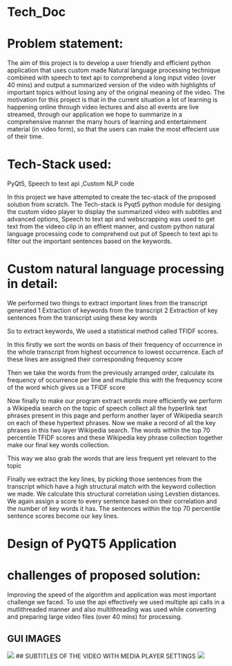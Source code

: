 # Tech_Doc
# Problem statement:

The aim of this project is to develop a user friendly and efficient python application that uses custom made Natural language processing technique combined with speech to text api to comprehend a long input video (over 40 mins) and output a summarized version of the video with highlights of important topics without losing any of the original meaning of the video. The motivation for this project is that in the current situation a lot of learning is happening online through video lectures and also all events are live streamed, through our application we hope to summarize in a comprehensive manner the many hours of learning and entertainment material (in video form), so that the users can make the most effecient use of their time.

# Tech-Stack used:

PyQt5, Speech to text api ,Custom NLP code

In this project we have attempted to create the tec-stack of the proposed solution from scratch. The Tech-stack is Pyqt5 python module for desiging the custom video player to display the summarized video with subtitles and advanced options, Speech to text api and webscrapping was used to get text from the videeo clip in an effient manner, and custom python natural language processing code to comprehend out put of Speech to text api to filter out the important sentences based on the keywords. 

# Custom natural language processing in detail:

We performed two things to extract important lines from the transcript generated 
1 Extraction of keywords from the transcript
2 Extraction of key sentences from the transcript using these key words

So to extract keywords, We used a statistical method called TFIDF scores.

In this firstly we sort the words on basis of their frequency of occurrence in the whole transcript from highest occurrence to lowest occurrence. Each of these lines are assigned their corresponding frequency score 

Then we take the words from the previously arranged order, calculate its frequency of occurrence per line and multiple this with the frequency score of the word which gives us a TFIDF score

Now finally to make our program extract words more efficiently we perform a Wikipedia search on the topic of speech collect all the hyperlink text phrases present in this page and perform another layer of Wikipedia search on each of these hypertext phrases. Now we make a record of all the key phrases in this two layer Wikipedia search. The words within the top 70 percentile TFIDF scores and these Wikipedia key phrase collection together make our final key words collection. 

This way we also grab the words that are less frequent yet relevant to the topic

Finally we extract the key lines, by picking those sentences from the transcript which have a high structural match with the keyword collection we made. We calculate this structural correlation using Levstien distances. We again assign a score to every sentence based on their correlation and the number of key words it has.
The  sentences within the top 70 percentile sentence scores become our key lines.

# Design of PyQT5 Application

# challenges of proposed solution:

Improving the speed of the algorithm and application was most important challenge we faced. To use the api effectively we used multiple api calls in a mutlithreaded manner and also multithreading was used while converting and preparing large video files (over 40 mins) for processing.  
## GUI IMAGES
<img src="https://github.com/yuvaraj-06/Tech_Doc/blob/main/img1.JPG?raw=true">
## SUBTITLES OF THE VIDEO WITH MEDIA PLAYER SETTINGS
<img src="https://github.com/yuvaraj-06/Tech_Doc/blob/main/img2.JPG?raw=true">
